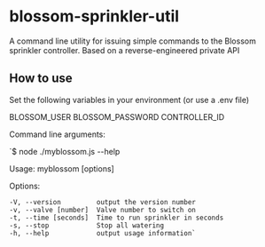 # blossom-sprinkler-util
A command line utility for issuing simple commands to the Blossom sprinkler controller. Based on a reverse-engineered private API

## How to use
Set the following variables in your environment (or use a .env file)

BLOSSOM_USER
BLOSSOM_PASSWORD
CONTROLLER_ID

Command line arguments:

`$ node ./myblossom.js --help

  Usage: myblossom [options]

  Options:

    -V, --version         output the version number
    -v, --valve [number]  Valve number to switch on
    -t, --time [seconds]  Time to run sprinkler in seconds
    -s, --stop            Stop all watering
    -h, --help            output usage information`

